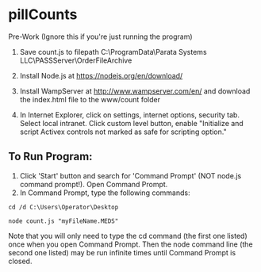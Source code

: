 # pillCounts

Pre-Work (Ignore this if you're just running the program)

1. Save count.js to filepath C:\ProgramData\Parata Systems LLC\PASSServer\OrderFileArchive

2. Install Node.js at https://nodejs.org/en/download/

3. Install WampServer at http://www.wampserver.com/en/ and download the index.html file to the www/count folder

4. In Internet Explorer, click on settings, internet options, security tab. Select local intranet. Click custom level button, enable "Initialize and script Activex controls not marked as safe for scripting option."


## To Run Program:
1. Click 'Start' button and search for 'Command Prompt' (NOT node.js command prompt!). Open Command Prompt.
2. In Command Prompt, type the following commands:

```
cd /d C:\Users\Operator\Desktop

node count.js "myFileName.MEDS"
```

Note that you will only need to type the cd command (the first one listed) once when you open Command Prompt. Then the node command line (the second one listed) may be run infinite times until Command Prompt is closed.
